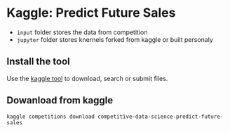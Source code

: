 # Kaggle: Predict Future Sales

+ `input` folder stores the data from competition
+ `jupyter` folder stores knernels forked from kaggle or built personaly

## Install the tool

Use the [kaggle tool](https://github.com/Kaggle/kaggle-api) to download, search or submit files.

## Dowanload from kaggle

```shell
kaggle competitions download competitive-data-science-predict-future-sales
```
